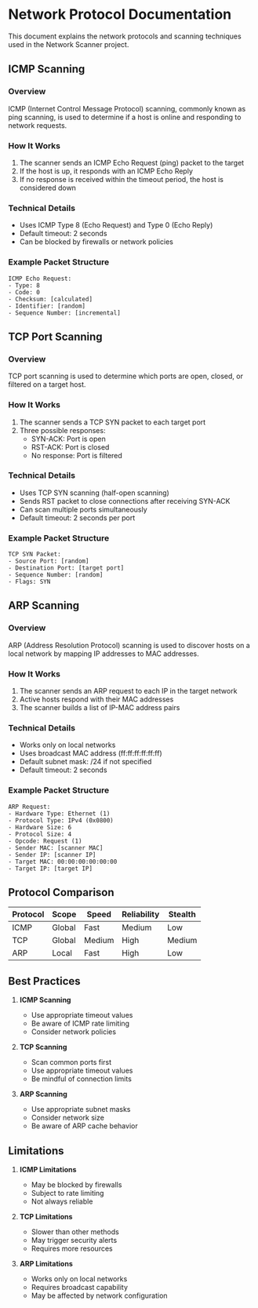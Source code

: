 # Network Protocol Documentation

This document explains the network protocols and scanning techniques used in the Network Scanner project.

## ICMP Scanning

### Overview

ICMP (Internet Control Message Protocol) scanning, commonly known as ping scanning, is used to determine if a host is online and responding to network requests.

### How It Works

1. The scanner sends an ICMP Echo Request (ping) packet to the target
2. If the host is up, it responds with an ICMP Echo Reply
3. If no response is received within the timeout period, the host is considered down

### Technical Details

-   Uses ICMP Type 8 (Echo Request) and Type 0 (Echo Reply)
-   Default timeout: 2 seconds
-   Can be blocked by firewalls or network policies

### Example Packet Structure

```
ICMP Echo Request:
- Type: 8
- Code: 0
- Checksum: [calculated]
- Identifier: [random]
- Sequence Number: [incremental]
```

## TCP Port Scanning

### Overview

TCP port scanning is used to determine which ports are open, closed, or filtered on a target host.

### How It Works

1. The scanner sends a TCP SYN packet to each target port
2. Three possible responses:
    - SYN-ACK: Port is open
    - RST-ACK: Port is closed
    - No response: Port is filtered

### Technical Details

-   Uses TCP SYN scanning (half-open scanning)
-   Sends RST packet to close connections after receiving SYN-ACK
-   Can scan multiple ports simultaneously
-   Default timeout: 2 seconds per port

### Example Packet Structure

```
TCP SYN Packet:
- Source Port: [random]
- Destination Port: [target port]
- Sequence Number: [random]
- Flags: SYN
```

## ARP Scanning

### Overview

ARP (Address Resolution Protocol) scanning is used to discover hosts on a local network by mapping IP addresses to MAC addresses.

### How It Works

1. The scanner sends an ARP request to each IP in the target network
2. Active hosts respond with their MAC addresses
3. The scanner builds a list of IP-MAC address pairs

### Technical Details

-   Works only on local networks
-   Uses broadcast MAC address (ff:ff:ff:ff:ff:ff)
-   Default subnet mask: /24 if not specified
-   Default timeout: 2 seconds

### Example Packet Structure

```
ARP Request:
- Hardware Type: Ethernet (1)
- Protocol Type: IPv4 (0x0800)
- Hardware Size: 6
- Protocol Size: 4
- Opcode: Request (1)
- Sender MAC: [scanner MAC]
- Sender IP: [scanner IP]
- Target MAC: 00:00:00:00:00:00
- Target IP: [target IP]
```

## Protocol Comparison

| Protocol | Scope  | Speed  | Reliability | Stealth |
| -------- | ------ | ------ | ----------- | ------- |
| ICMP     | Global | Fast   | Medium      | Low     |
| TCP      | Global | Medium | High        | Medium  |
| ARP      | Local  | Fast   | High        | Low     |

## Best Practices

1. **ICMP Scanning**

    - Use appropriate timeout values
    - Be aware of ICMP rate limiting
    - Consider network policies

2. **TCP Scanning**

    - Scan common ports first
    - Use appropriate timeout values
    - Be mindful of connection limits

3. **ARP Scanning**
    - Use appropriate subnet masks
    - Consider network size
    - Be aware of ARP cache behavior

## Limitations

1. **ICMP Limitations**

    - May be blocked by firewalls
    - Subject to rate limiting
    - Not always reliable

2. **TCP Limitations**

    - Slower than other methods
    - May trigger security alerts
    - Requires more resources

3. **ARP Limitations**
    - Works only on local networks
    - Requires broadcast capability
    - May be affected by network configuration

